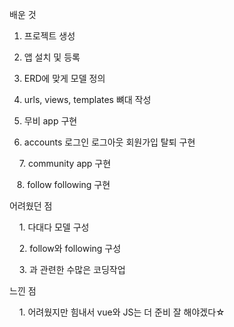 배운 것

1. 프로젝트 생성

2. 앱 설치 및 등록

3. ERD에 맞게 모델 정의

4. urls, views, templates 뼈대 작성

5. 무비 app 구현

6. accounts 로그인 로그아웃 회원가입 탈퇴 구현

    7. community app 구현

    8. follow following 구현



어려웠던 점

    1. 다대다 모델 구성

    2. follow와 following 구성

    3. 과 관련한 수많은 코딩작업



느낀 점

    1. 어려웠지만 힘내서 vue와 JS는 더 준비 잘 해야겠다☆
